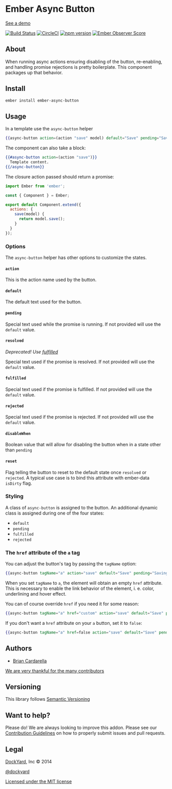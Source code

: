 # Ember Async Button

[See a demo](http://jsbin.com/qokogasilu/1)

[![Build Status](https://travis-ci.org/DockYard/ember-async-button.svg?branch=master)](https://travis-ci.org/DockYard/ember-async-button) [![CircleCI](https://circleci.com/gh/DockYard/ember-async-button.svg?style=shield)](https://circleci.com/gh/DockYard/ember-async-button) [![npm version](https://badge.fury.io/js/ember-async-button.svg)](https://badge.fury.io/js/ember-async-button) [![Ember Observer Score](http://emberobserver.com/badges/ember-async-button.svg)](http://emberobserver.com/addons/ember-async-button)
## About ##

When running async actions ensuring disabling of the button,
re-enabling, and handling promise rejections is pretty boilerplate. This
component packages up that behavior.

## Install ##

```bash
ember install ember-async-button
```

## Usage ##

In a template use the `async-button` helper

```handlebars
{{async-button action=(action "save" model) default="Save" pending="Saving..."}}
```

The component can also take a block:

```handlebars
{{#async-button action=(action "save")}}
  Template content.
{{/async-button}}
```

The closure action passed should return a promise:
```js
import Ember from 'ember';

const { Component } = Ember;

export default Component.extend({
  actions: {
    save(model) {
      return model.save();
    }
  }
});
```

### Options ###

The `async-button` helper has other options to customize the states.

#### `action` ####

This is the action name used by the button.

#### `default` ####

The default text used for the button.

#### `pending` ####

Special text  used while the promise is running. If not provided will use the `default` value.

#### `resolved` ####

*Deprecated! Use [fulfilled](#fulfilled)*

Special text  used if the promise is resolved. If not provided will use the `default` value.

#### `fulfilled` ####

Special text  used if the promise is fulfilled. If not provided will use the `default` value.

#### `rejected` ####

Special text  used if the promise is rejected. If not provided will use the `default` value.

#### `disableWhen` ####

Boolean value that will allow for disabling the button when in a state other than `pending`

#### `reset` ####

Flag telling the button to reset to the default state once `resolved` or `rejected`. A typical use case is to bind this attribute with ember-data `isDirty` flag.

### Styling ###

A class of `async-button` is assigned to the button. An additional
dynamic class is assigned during one of the four states:

* `default`
* `pending`
* `fulfilled`
* `rejected`

### The `href` attribute of the `a` tag ###

You can adjust the button's tag by passing the `tagName` option:

```handlebars
{{async-button tagName="a" action="save" default="Save" pending="Saving..."}}
```

When you set `tagName` to `a`, the element will obtain an empty `href` attribute. This is necessary to enable the link behavior of the element, i. e. color, underlining and hover effect.

You can of course override `href` if you need it for some reason:

```handlebars
{{async-button tagName="a" href="custom" action="save" default="Save" pending="Saving..."}}
```

If you don't want a `href` attribute on your `a` button, set it to `false`:

```handlebars
{{async-button tagName="a" href=false action="save" default="Save" pending="Saving..."}}
```

## Authors ##

* [Brian Cardarella](http://twitter.com/bcardarella)

[We are very thankful for the many contributors](https://github.com/dockyard/ember-async-button/graphs/contributors)

## Versioning ##

This library follows [Semantic Versioning](http://semver.org)

## Want to help? ##

Please do! We are always looking to improve this addon. Please see our
[Contribution Guidelines](https://github.com/dockyard/ember-async-button/blob/master/CONTRIBUTING.md)
on how to properly submit issues and pull requests.

## Legal ##

[DockYard](http://dockyard.com/ember-consulting), Inc &copy; 2014

[@dockyard](http://twitter.com/dockyard)

[Licensed under the MIT license](http://www.opensource.org/licenses/mit-license.php)
